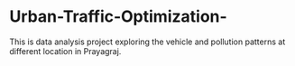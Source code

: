 # Urban-Traffic-Optimization-
This is data analysis project exploring the vehicle and pollution patterns at different location in Prayagraj.

